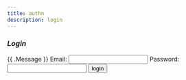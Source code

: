 ```yaml
---
title: authn
description: login
---
```


### _Login_

<form>
  {{ .Message }}
	<label>Email: <input type="email"></label>
	<label>Password: <input type="password"></label>
	<input type="submit" value="login">
</form>
